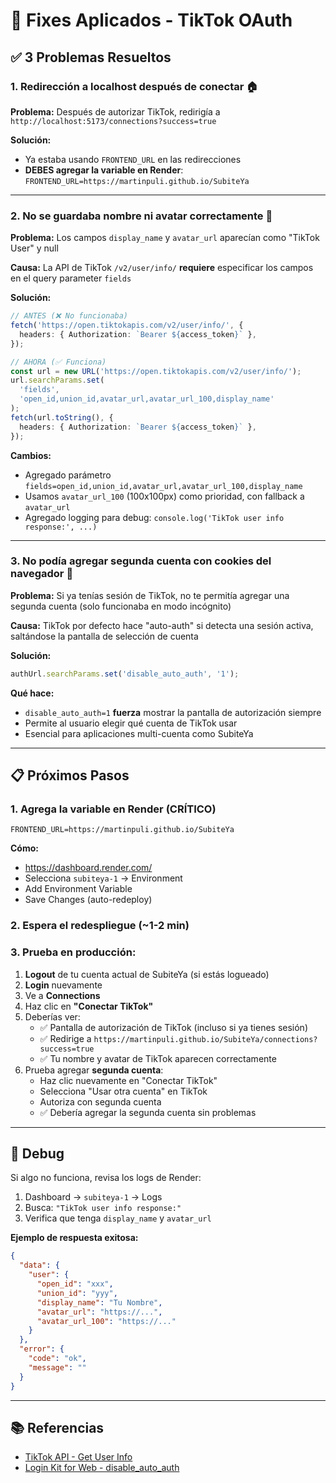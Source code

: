 # 🔧 Fixes Aplicados - TikTok OAuth

## ✅ 3 Problemas Resueltos

### 1. **Redirección a localhost después de conectar** 🏠

**Problema:** Después de autorizar TikTok, redirigía a `http://localhost:5173/connections?success=true`

**Solución:**

- Ya estaba usando `FRONTEND_URL` en las redirecciones
- **DEBES agregar la variable en Render**: `FRONTEND_URL=https://martinpuli.github.io/SubiteYa`

---

### 2. **No se guardaba nombre ni avatar correctamente** 👤

**Problema:** Los campos `display_name` y `avatar_url` aparecían como "TikTok User" y null

**Causa:** La API de TikTok `/v2/user/info/` **requiere** especificar los campos en el query parameter `fields`

**Solución:**

```typescript
// ANTES (❌ No funcionaba)
fetch('https://open.tiktokapis.com/v2/user/info/', {
  headers: { Authorization: `Bearer ${access_token}` },
});

// AHORA (✅ Funciona)
const url = new URL('https://open.tiktokapis.com/v2/user/info/');
url.searchParams.set(
  'fields',
  'open_id,union_id,avatar_url,avatar_url_100,display_name'
);
fetch(url.toString(), {
  headers: { Authorization: `Bearer ${access_token}` },
});
```

**Cambios:**

- Agregado parámetro `fields=open_id,union_id,avatar_url,avatar_url_100,display_name`
- Usamos `avatar_url_100` (100x100px) como prioridad, con fallback a `avatar_url`
- Agregado logging para debug: `console.log('TikTok user info response:', ...)`

---

### 3. **No podía agregar segunda cuenta con cookies del navegador** 🍪

**Problema:** Si ya tenías sesión de TikTok, no te permitía agregar una segunda cuenta (solo funcionaba en modo incógnito)

**Causa:** TikTok por defecto hace "auto-auth" si detecta una sesión activa, saltándose la pantalla de selección de cuenta

**Solución:**

```typescript
authUrl.searchParams.set('disable_auto_auth', '1');
```

**Qué hace:**

- `disable_auto_auth=1` **fuerza** mostrar la pantalla de autorización siempre
- Permite al usuario elegir qué cuenta de TikTok usar
- Esencial para aplicaciones multi-cuenta como SubiteYa

---

## 📋 Próximos Pasos

### 1. Agrega la variable en Render (CRÍTICO)

```
FRONTEND_URL=https://martinpuli.github.io/SubiteYa
```

**Cómo:**

- https://dashboard.render.com/
- Selecciona `subiteya-1` → Environment
- Add Environment Variable
- Save Changes (auto-redeploy)

### 2. Espera el redespliegue (~1-2 min)

### 3. Prueba en producción:

1. **Logout** de tu cuenta actual de SubiteYa (si estás logueado)
2. **Login** nuevamente
3. Ve a **Connections**
4. Haz clic en **"Conectar TikTok"**
5. Deberías ver:
   - ✅ Pantalla de autorización de TikTok (incluso si ya tienes sesión)
   - ✅ Redirige a `https://martinpuli.github.io/SubiteYa/connections?success=true`
   - ✅ Tu nombre y avatar de TikTok aparecen correctamente
6. Prueba agregar **segunda cuenta**:
   - Haz clic nuevamente en "Conectar TikTok"
   - Selecciona "Usar otra cuenta" en TikTok
   - Autoriza con segunda cuenta
   - ✅ Debería agregar la segunda cuenta sin problemas

---

## 🐛 Debug

Si algo no funciona, revisa los logs de Render:

1. Dashboard → `subiteya-1` → Logs
2. Busca: `"TikTok user info response:"`
3. Verifica que tenga `display_name` y `avatar_url`

**Ejemplo de respuesta exitosa:**

```json
{
  "data": {
    "user": {
      "open_id": "xxx",
      "union_id": "yyy",
      "display_name": "Tu Nombre",
      "avatar_url": "https://...",
      "avatar_url_100": "https://..."
    }
  },
  "error": {
    "code": "ok",
    "message": ""
  }
}
```

---

## 📚 Referencias

- [TikTok API - Get User Info](https://developers.tiktok.com/doc/tiktok-api-v2-get-user-info)
- [Login Kit for Web - disable_auto_auth](https://developers.tiktok.com/doc/login-kit-web)
